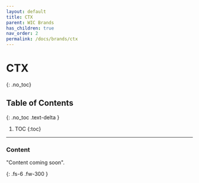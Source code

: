```yaml
---
layout: default
title: CTX 
parent: WIC Brands
has_children: true
nav_order: 2
permalink: /docs/brands/ctx
---
```


# CTX
{: .no_toc}

## Table of Contents
{: .no_toc .text-delta }

1. TOC
   {:toc}
---

### Content
"Content coming soon".


{: .fs-6 .fw-300 }
